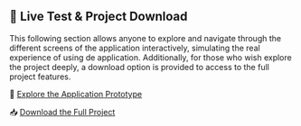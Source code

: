 ## 🚀 Live Test & Project Download

This following section allows anyone to explore and navigate through the different screens of the application interactively, simulating the real experience of using de application. 
Additionally, for those who wish explore the project deeply, a download option is provided to access to the full project features.

🔗 [Explore the Application Prototype](https://www.figma.com/proto/ROSrXyiTy1bgEYor9gmtCq/Proyecto-grupal%3A-GLIP---Elite?page-id=179%3A8277&node-id=179-8466&viewport=-105%2C162%2C0.31&t=kQorEv7XX3eJRpMX-1&scaling=scale-down&content-scaling=fixed&starting-point-node-id=179%3A8466)

📥 [Download the Full Project](https://www.figma.com/design/ROSrXyiTy1bgEYor9gmtCq/Proyecto-grupal%3A-GLIP---Elite?m=auto&t=YHDu8TREf6shYRik-1)
